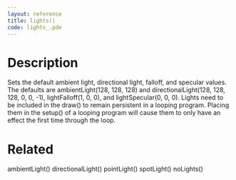 ```yaml
---
layout: reference
title: lights()
code: lights_.pde
---
```


# Description

Sets the default ambient light, directional light, falloff, and specular values. The defaults are ambientLight(128, 128, 128) and directionalLight(128, 128, 128, 0, 0, -1), lightFalloff(1, 0, 0), and lightSpecular(0, 0, 0). Lights need to be included in the draw() to remain persistent in a looping program. Placing them in the setup() of a looping program will cause them to only have an effect the first time through the loop.

# Related

ambientLight()
directionalLight()
pointLight()
spotLight()
noLights()

